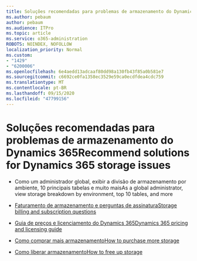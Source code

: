 ```yaml
---
title: Soluções recomendadas para problemas de armazenamento do Dynamics 365
ms.author: pebaum
author: pebaum
ms.audience: ITPro
ms.topic: article
ms.service: o365-administration
ROBOTS: NOINDEX, NOFOLLOW
localization_priority: Normal
ms.custom:
- "1429"
- "6200006"
ms.openlocfilehash: 6e4aedd13adcaaf80dd98a130fb43f85a0b581e7
ms.sourcegitcommit: c6692ce0fa1358ec3529e59ca0ecdfdea4cdc759
ms.translationtype: MT
ms.contentlocale: pt-BR
ms.lasthandoff: 09/15/2020
ms.locfileid: "47799156"
---
```

# <a name="recommend-solutions-for-dynamics-365-storage-issues"></a><span data-ttu-id="98ec2-102">Soluções recomendadas para problemas de armazenamento do Dynamics 365</span><span class="sxs-lookup"><span data-stu-id="98ec2-102">Recommend solutions for Dynamics 365 storage issues</span></span>

* <span data-ttu-id="98ec2-103">Como um administrador global, exibir a divisão de armazenamento por ambiente, 10 principais tabelas e muito mais</span><span class="sxs-lookup"><span data-stu-id="98ec2-103">As a global administrator, view storage breakdown by environment, top 10 tables, and more</span></span>

* [<span data-ttu-id="98ec2-104">Faturamento de armazenamento e perguntas de assinatura</span><span class="sxs-lookup"><span data-stu-id="98ec2-104">Storage billing and subscription questions</span></span>](https://docs.microsoft.com/dynamics365/customer-engagement/admin/contact-information-microsoft-dynamics-365-online-billing-support)

* [<span data-ttu-id="98ec2-105">Guia de preços e licenciamento do Dynamics 365</span><span class="sxs-lookup"><span data-stu-id="98ec2-105">Dynamics 365 pricing and licensing guide</span></span>](https://dynamics.microsoft.com/pricing/)

* [<span data-ttu-id="98ec2-106">Como comprar mais armazenamento</span><span class="sxs-lookup"><span data-stu-id="98ec2-106">How to purchase more storage</span></span>](https://docs.microsoft.com/dynamics365/customer-engagement/admin/manage-storage#add-storage-to-dynamics-365-online)

* [<span data-ttu-id="98ec2-107">Como liberar armazenamento</span><span class="sxs-lookup"><span data-stu-id="98ec2-107">How to free up storage</span></span>](https://docs.microsoft.com/dynamics365/customer-engagement/admin/free-storage-space)
